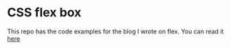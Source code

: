 # CSS flex box

This repo has the code examples for the blog I wrote on flex. You can read it [here]()
